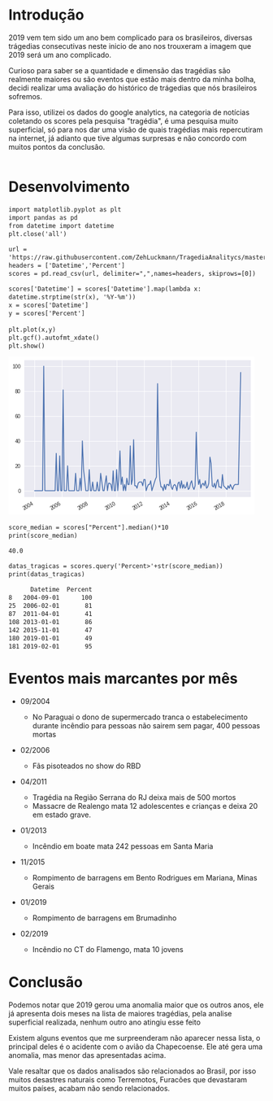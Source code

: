 
# Introdução

2019 vem tem sido um ano bem complicado para os brasileiros, diversas trágedias consecutivas neste inicio de ano nos trouxeram a imagem que 2019 será um ano complicado.

Curioso para saber se a quantidade e dimensão das tragédias são realmente maiores ou são eventos que estão mais dentro da minha bolha, decidi realizar uma avaliação do histórico de trágedias que nós brasileiros sofremos.

Para isso, utilizei os dados do google analytics, na categoria de notícias coletando os scores pela pesquisa "tragédia", é uma pesquisa muito superficial, só para nos dar uma visão de quais tragédias mais repercutiram na internet, já adianto que tive algumas surpresas e não concordo com muitos pontos da conclusão.


```

```

# Desenvolvimento


```
import matplotlib.pyplot as plt
import pandas as pd
from datetime import datetime
plt.close('all')
```


```
url = 'https://raw.githubusercontent.com/ZehLuckmann/TragediaAnalitycs/master/all_time_score.csv'
headers = ['Datetime','Percent']
scores = pd.read_csv(url, delimiter=",",names=headers, skiprows=[0])
```


```
scores['Datetime'] = scores['Datetime'].map(lambda x: datetime.strptime(str(x), '%Y-%m'))
x = scores['Datetime']
y = scores['Percent']

plt.plot(x,y)
plt.gcf().autofmt_xdate()
plt.show()
```


![png](README_files/README_5_0.png)



```
score_median = scores["Percent"].median()*10
print(score_median)
```

    40.0
    


```
datas_tragicas = scores.query('Percent>'+str(score_median))
print(datas_tragicas)
```

          Datetime  Percent
    8   2004-09-01      100
    25  2006-02-01       81
    87  2011-04-01       41
    108 2013-01-01       86
    142 2015-11-01       47
    180 2019-01-01       49
    181 2019-02-01       95
    

# Eventos mais marcantes por mês

*   09/2004 
    - No Paraguai o dono de supermercado tranca o estabelecimento durante incêndio para pessoas não sairem sem pagar, 400 pessoas mortas

*   02/2006 
    - Fãs pisoteados no show do RBD

*   04/2011 
      - Tragédia na Região Serrana do RJ deixa mais de 500 mortos
      - Massacre de Realengo mata 12 adolescentes e crianças e deixa 20 em estado grave.
 
*   01/2013
      -  Incêndio em boate mata 242 pessoas em Santa Maria

*   11/2015
      -  Rompimento de barragens em Bento Rodrigues em Mariana, Minas Gerais
  
*   01/2019
      -  Rompimento de barragens em Brumadinho

*   02/2019
      -  Incêndio no CT do Flamengo, mata 10 jovens

# Conclusão

Podemos notar que 2019 gerou uma anomalia maior que os outros anos, ele já apresenta dois meses na lista de maiores tragédias, pela analise superficial realizada, nenhum outro ano atingiu esse feito

Existem alguns eventos que me surpreenderam não aparecer nessa lista, o principal deles é o acidente com o avião da Chapecoense. Ele até gera uma anomalia, mas menor das apresentadas acima.

Vale resaltar que os dados analisados são relacionados ao Brasil, por isso muitos desastres naturais como Terremotos, Furacões que devastaram muitos países, acabam não sendo relacionados.
